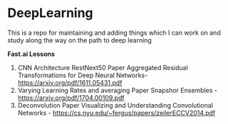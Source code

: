 # DeepLearning
This is a repo for maintaining and adding things which I can work on and study along the way on the path to deep learning

<b>Fast.ai Lessons</b>
1. CNN Architecture RestNext50 Paper 
   Aggregated Residual Transformations for Deep Neural Networks- https://arxiv.org/pdf/1611.05431.pdf
2. Varying Learning Rates and averaging Paper
   Snapshor Ensembles - https://arxiv.org/pdf/1704.00109.pdf
3. Deconvolution Paper
   Visualizing and Understanding Convolutional Networks - https://cs.nyu.edu/~fergus/papers/zeilerECCV2014.pdf
